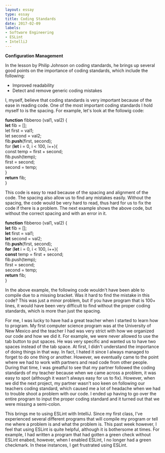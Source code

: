 ```yaml
---
layout: essay
type: essay
title: Coding Standards
date: 2017-02-09
labels:
- Software Engineering
- ESLint
- IntelliJ
---
```


<b>Configuration Management</b>

In the lesson by Philip Johnson on coding standards, he brings up several good points on the importance of coding standards, which include the following: 

<ul>
<li>Improved readability</li>
<li>Detect and remove generic coding mistakes</li>
</ul>

I, myself, believe that coding standards is very important because of the ease in reading code. One of the most important coding standards I hold myself to is the spacing. For example, let's look at the followig code:

<b>function</b> fibberoo (val1, val2) {<br/>
	<b>let</b> fib = [];<br/>
	let</b> first = val1;<br/>
	let</b> second = val2;<br/>
	fib.<b>push</b>(first, second);<br/>
	for</b> (<b>let</b> i = 0, i < 100, i++){<br/>
		const</b> temp = first + second;<br/>
		fib.push(temp);<br/>
		first = second;<br/>
		second = temp;<br/>
	}<br/>
	<b>return</b> fib;<br/>
}<br/>

This code is easy to read because of the spacing and alignment of the code. The spacing also allow us to find any mistakes easily. Without the spacing, the code would be very hard to read, thus hard for us to fix the code if there is a problem. The next example shows the above code, but without the correct spacing and with an error in it. 

<b>function</b> fibberoo (val1, val2) {<br/>
<b>let</b> fib = [];<br/>
<b>let</b> first = val1;<br/>
<b>let</b> second = val2;<br/>
fib.<b>push</b>(first, second);<br/>
<b>for</b> (<b>let</b> i = 0, i < 100, i++){<br/>
<b>const</b> temp = first + second;<br/>
fib.push(temp);<br/>
first = second;<br/>
second = temp;<br/>
<b>return</b> fib;<br/>
}<br/>

In the above example, the following code wouldn't have been able to compile due to a missing bracket. Was it hard to find the mistake in this code? This was just a minor problem, but if you have program that is 100+ lines, it would have been very difficult to find without the proper coding standards, which is more than just the spacing. 

For me, I was lucky to have had a great teacher when I started to learn how to program. My first computer science program was at the University of New Mexico and the teacher I had was very strict with how we organized our code and how we did it. For example, we were never allowed to use the tab button to put spaces. He was very specific and wanted us to have two spaces instead of the tab space. At first, I didn't understand the importance of doing things in that way. In fact, I hated it since I always managed to forget to do one thing or another. However, we eventually came to the point where we had to work with partners and read code from other people. During that time, I was greatful to see that my partner followed the coding standards of my teacher because when we came across a problem, it was easy to spot (although it wasn't always easy for us to fix). However, when we did the next project, my partner wasn't soo keen on following our teachers coding standard, which caused me a lot of headache when we had to trouble shoot a problem with our code. I ended up having to go over the entire program to input the proper coding standard and it turned out that we were missing a semi-colon. 

This brings me to using ESLint with IntelliJ. Since my first class, I've experienced several different programs that will compile my program or tell me where a problem is and what the problem is. This past week however, I feel that using ESLint is quite helpful, although it is bothersome at times. For example, I had written a program that had gotten a green check without ESLint enabed, however, when I enabled ESLint, I no longer had a green checkmark. In these instances, I get frustrated using ESLint. 
